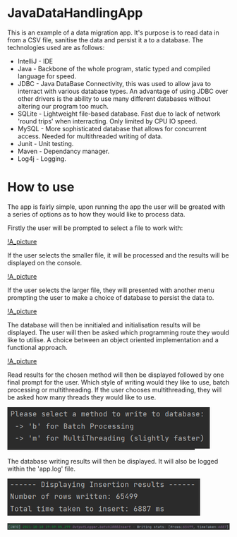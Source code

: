 # JavaDataHandlingApp

This is an example of a data migration app. It's purpose is to read data in from a CSV file, sanitise the data and persist it a to a database. The technologies used are as follows:
- IntelliJ - IDE
- Java - Backbone of the whole program, static typed and compiled language for speed.
- JDBC - Java DataBase Connectivity, this was used to allow java to interract with various database types. An advantage of using JDBC over other drivers is the ability to use            many different databases without altering our program too much.
- SQLite - Lightweight file-based database. Fast due to lack of network 'round trips' when interracting. Only limited by CPU IO speed.
- MySQL - More sophisticated database that allows for concurrent access. Needed for multithreaded writing of data.
- Junit - Unit testing.
- Maven - Dependancy manager.
- Log4j - Logging.

# How to use

The app is fairly simple, upon running the app the user will be greated with a series of options as to how they would like to process data.

Firstly the user will be prompted to select a file to work with:

[!A_picture](readmeExtras/select-a-file.png)


If the user selects the smaller file, it will be processed and the results will be displayed on the console.

[!A_picture](readmeExtras/small-file-results.png)


If the user selects the larger file, they will presented with another menu prompting the user to make a choice of database to persist the data to.

[!A_picture](readmeExtras/which-db.png)


The database will then be innitialed and initialisation results will be displayed. The user will then be asked which programming route they would like to utilise. A choice between an object oriented implementation and a functional approach.

[!A_picture](readmeExtras/oo-or-funct.png)


Read results for the chosen method will then be displayed followed by one final prompt for the user. Which style of writing would they like to use, batch processing or multithreading. If the user chooses multithreading, they will be asked how many threads they would like to use.

![image](readmeExtras/batch-multi.png)


The database writing results will then be displayed. It will also be logged within the 'app.log' file.

![image](readmeExtras/write-result.png)

![image](readmeExtras/write-result-log.png)
